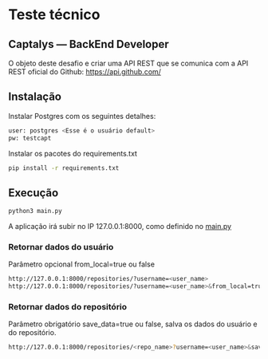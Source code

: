 # Teste técnico
## Captalys — BackEnd Developer
O objeto deste desafio e criar uma API REST que se comunica com a API REST oficial do Github: https://api.github.com/

## Instalação

Instalar Postgres com os seguintes detalhes:
```sh
user: postgres <Esse é o usuário default>
pw: testcapt
```
Instalar os pacotes do requirements.txt

```sh
pip install -r requirements.txt
```

## Execução

```sh
python3 main.py
```
A aplicação irá subir no IP 127.0.0.1:8000, como definido no [main.py](https://github.com/roarena/CaptalysTechChallenge/blob/main/main.py)

### Retornar dados do usuário
Parâmetro opcional from_local=true ou false
```sh
http://127.0.0.1:8000/repositories/?username=<user_name>
http://127.0.0.1:8000/repositories/?username=<user_name>&from_local=true
```

### Retornar dados do repositório
Parâmetro obrigatório save_data=true ou false, salva os dados do usuário e do repositório.

```sh
http://127.0.0.1:8000/repositories/<repo_name>?username=<user_name>&save_data=true
```